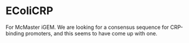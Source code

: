 # EColiCRP
For McMaster iGEM. We are looking for a consensus sequence for CRP-binding promoters, and this seems to have come up with one.
